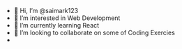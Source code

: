 - 👋 Hi, I’m @saimark123
- 👀 I’m interested in Web Development
- 🌱 I’m currently learning React
- 💞️ I’m looking to collaborate on some of Coding Exercies
- 
<!---
saimark123/saimark123 is a ✨ special ✨ repository because its `README.md` (this file) appears on your GitHub profile.
You can click the Preview link to take a look at your changes.
--->
